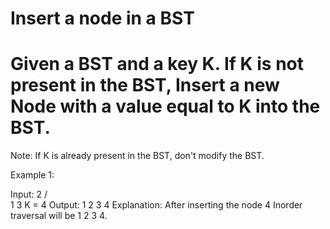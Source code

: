 # Insert a node in a BST
# Given a BST and a key K. If K is not present in the BST, Insert a new Node with a value equal to K into the BST. 
Note: If K is already present in the BST, don't modify the BST.


Example 1:

Input:
     2
   /   \
  1     3
K = 4
Output: 1 2 3 4
Explanation: After inserting the node 4
Inorder traversal will be 1 2 3 4.
